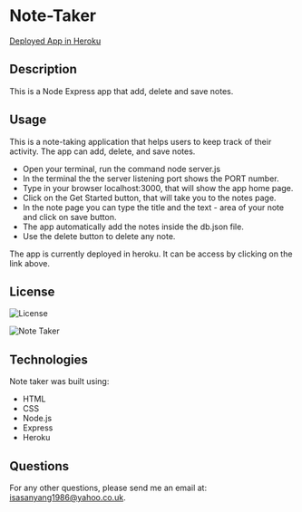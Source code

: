 # Note-Taker

[Deployed App in Heroku](https://secret-meadow-33926.herokuapp.com/)

## Description
This is a Node Express app that add, delete and save notes.

## Usage
This is a note-taking application that helps users to keep track of their activity. The app can add,  delete, and save notes.

- Open your terminal, run the command node server.js
- In the terminal the the server listening port shows the PORT number.
- Type in your browser localhost:3000, that will show the app home page.
- Click on the Get Started button, that will take you to the notes page.
- In the note page you can type the title and the text - area of your note and click on save button. 
- The app automatically add the notes inside the db.json file.
- Use the delete button to delete any note.

The app is currently deployed in heroku. It can be access by clicking on the link above.
## License
![License](https://img.shields.io/badge/License-MIT-blue.svg "License Badge")

![Note Taker](images/notetaker.gif )

## Technologies 
Note taker was built using:
- HTML
- CSS
- Node.js
- Express
- Heroku

## Questions
For any other questions, please send me an email at: isasanyang1986@yahoo.co.uk.
